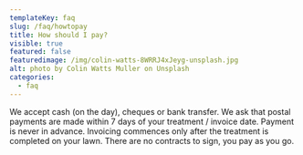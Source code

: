 ```yaml
---
templateKey: faq
slug: /faq/howtopay
title: How should I pay?
visible: true
featured: false
featuredimage: /img/colin-watts-8WRRJ4xJeyg-unsplash.jpg
alt: photo by Colin Watts Muller on Unsplash
categories:
  - faq
---
```


We accept cash (on the day), cheques or bank transfer. We ask that postal
payments are made within 7 days of your treatment / invoice date. Payment is
never in advance. Invoicing commences only after the treatment is completed on
your lawn. There are no contracts to sign, you pay as you go.
